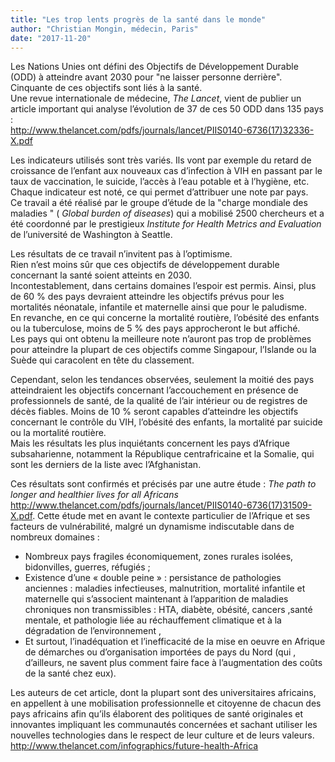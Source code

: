 ```yaml
---
title: "Les trop lents progrès de la santé dans le monde"
author: "Christian Mongin, médecin, Paris"
date: "2017-11-20"
---
```


Les Nations Unies ont défini des Objectifs de Développement Durable (ODD) à atteindre avant 2030 pour  "ne laisser personne derrière". Cinquante de ces objectifs sont liés à la santé.        
Une revue internationale de médecine, *The Lancet*, vient de publier un article important qui analyse  l’évolution de 37 de ces 50 ODD dans 135 pays :  
<http://www.thelancet.com/pdfs/journals/lancet/PIIS0140-6736(17)32336-X.pdf>

Les indicateurs utilisés sont très variés. Ils vont par exemple du retard de croissance de l’enfant aux nouveaux cas d’infection à VIH en passant par le taux de vaccination, le suicide, l’accès à l’eau potable et à l’hygiène, etc.  
Chaque indicateur est noté, ce qui permet d’attribuer une note par pays.  
Ce travail a été réalisé par le groupe d’étude de la "charge mondiale des maladies "  ( *Global burden of diseases*) qui a mobilisé 2500 chercheurs et a été coordonné par le prestigieux *Institute for Health Metrics and Evaluation* de l’université de Washington à Seattle.

Les résultats de ce travail n’invitent pas à l’optimisme.  
Rien n’est moins sûr que ces objectifs de développement durable concernant la santé soient atteints en 2030.  
Incontestablement, dans certains domaines l’espoir est permis. Ainsi, plus de 60 % des pays devraient atteindre les objectifs prévus pour les mortalités néonatale, infantile et maternelle ainsi que pour le paludisme.  
En revanche, en ce qui concerne la mortalité routière, l’obésité des enfants ou la tuberculose, moins de 5 % des pays approcheront le but affiché.  
Les pays qui ont obtenu la meilleure note n’auront pas trop de problèmes pour atteindre la plupart de ces objectifs comme Singapour, l’Islande ou la Suède qui caracolent en tête du classement. 

Cependant, selon les tendances observées, seulement la moitié des pays atteindraient les objectifs concernant l’accouchement en présence de professionnels de santé, de la qualité de l’air intérieur ou de registres de décès fiables. Moins de 10 %  seront capables d’atteindre les objectifs concernant le contrôle du VIH, l’obésité des enfants, la mortalité par suicide ou la mortalité routière.  
Mais les résultats les plus inquiétants concernent les pays d’Afrique subsaharienne, notamment la République centrafricaine et la Somalie, qui sont les derniers de la liste avec l’Afghanistan.

Ces résultats sont confirmés et précisés par une autre étude : *The path to longer and healthier lives for all Africans*
<http://www.thelancet.com/pdfs/journals/lancet/PIIS0140-6736(17)31509-X.pdf>. Cette étude met en avant le contexte particulier de l’Afrique et ses facteurs de vulnérabilité, malgré un dynamisme indiscutable dans de nombreux domaines :
- Nombreux pays fragiles économiquement, zones rurales isolées, bidonvilles, guerres, réfugiés ;
- Existence d’une « double peine » : persistance de pathologies anciennes : maladies infectieuses, malnutrition, mortalité infantile et maternelle qui s’associent maintenant à l’apparition de maladies chroniques non transmissibles : HTA, diabète, obésité, cancers ,santé mentale, et pathologie liée au réchauffement climatique et à la dégradation de l’environnement ,
- Et surtout, l’inadéquation et l’inefficacité de la mise en oeuvre en Afrique de démarches ou d’organisation importées de pays du Nord (qui , d’ailleurs, ne savent plus comment faire face à l’augmentation des coûts de la santé chez eux).

Les auteurs de cet article, dont la plupart sont des universitaires africains,  en appellent à une mobilisation professionnelle et citoyenne de chacun des pays africains afin qu’ils élaborent des politiques de santé originales et innovantes impliquant les communautés concernées et sachant utiliser les nouvelles technologies dans le respect de leur culture et de leurs valeurs.  
<http://www.thelancet.com/infographics/future-health-Africa>